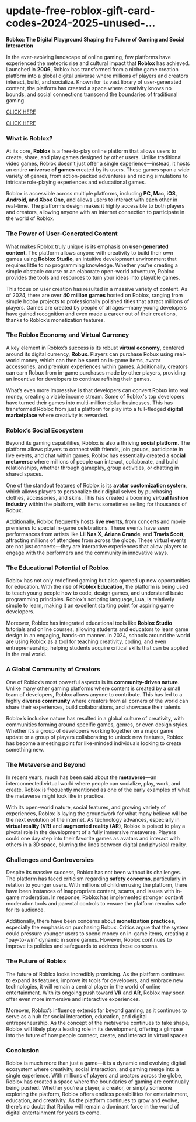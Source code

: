 # update-free-roblox-gift-card-codes-2024-2025-unused-...

**Roblox: The Digital Playground Shaping the Future of Gaming and Social Interaction**

In the ever-evolving landscape of online gaming, few platforms have experienced the meteoric rise and cultural impact that **Roblox** has achieved. Launched in **2006**, Roblox has transformed from a niche game creation platform into a global digital universe where millions of players and creators interact, build, and socialize. Known for its vast library of user-generated content, the platform has created a space where creativity knows no bounds, and social connections transcend the boundaries of traditional gaming.


[CLICK HERE](https://tinyurl.com/ycy7cnvj) 

[CLICK HERE](https://tinyurl.com/ycy7cnvj) 

### **What is Roblox?**

At its core, **Roblox** is a free-to-play online platform that allows users to create, share, and play games designed by other users. Unlike traditional video games, Roblox doesn’t just offer a single experience—instead, it hosts an entire **universe of games** created by its users. These games span a wide variety of genres, from action-packed adventures and racing simulations to intricate role-playing experiences and educational games.

Roblox is accessible across multiple platforms, including **PC, Mac, iOS, Android, and Xbox One**, and allows users to interact with each other in real-time. The platform’s design makes it highly accessible to both players and creators, allowing anyone with an internet connection to participate in the world of Roblox.

### **The Power of User-Generated Content**

What makes Roblox truly unique is its emphasis on **user-generated content**. The platform allows anyone with creativity to build their own games using **Roblox Studio**, an intuitive development environment that requires little to no programming knowledge. Whether you’re creating a simple obstacle course or an elaborate open-world adventure, Roblox provides the tools and resources to turn your ideas into playable games.

This focus on user creation has resulted in a massive variety of content. As of 2024, there are over **40 million games** hosted on Roblox, ranging from simple hobby projects to professionally polished titles that attract millions of players. Games are created by people of all ages—many young developers have gained recognition and even made a career out of their creations, thanks to Roblox’s monetization features.

### **The Roblox Economy and Virtual Currency**

A key element in Roblox’s success is its robust **virtual economy**, centered around its digital currency, **Robux**. Players can purchase Robux using real-world money, which can then be spent on in-game items, avatar accessories, and premium experiences within games. Additionally, creators can earn Robux from in-game purchases made by other players, providing an incentive for developers to continue refining their games.

What’s even more impressive is that developers can convert Robux into real money, creating a viable income stream. Some of Roblox's top developers have turned their games into multi-million dollar businesses. This has transformed Roblox from just a platform for play into a full-fledged **digital marketplace** where creativity is rewarded.

### **Roblox’s Social Ecosystem**

Beyond its gaming capabilities, Roblox is also a thriving **social platform**. The platform allows players to connect with friends, join groups, participate in live events, and chat within games. Roblox has essentially created a **social metaverse** where millions of people can interact, collaborate, and build relationships, whether through gameplay, group activities, or chatting in shared spaces.

One of the standout features of Roblox is its **avatar customization system**, which allows players to personalize their digital selves by purchasing clothes, accessories, and skins. This has created a booming **virtual fashion industry** within the platform, with items sometimes selling for thousands of Robux.

Additionally, Roblox frequently hosts **live events**, from concerts and movie premieres to special in-game celebrations. These events have seen performances from artists like **Lil Nas X**, **Ariana Grande**, and **Travis Scott**, attracting millions of attendees from across the globe. These virtual events are not just concerts—they are interactive experiences that allow players to engage with the performers and the community in innovative ways.

### **The Educational Potential of Roblox**

Roblox has not only redefined gaming but also opened up new opportunities for education. With the rise of **Roblox Education**, the platform is being used to teach young people how to code, design games, and understand basic programming principles. Roblox’s scripting language, **Lua**, is relatively simple to learn, making it an excellent starting point for aspiring game developers.

Moreover, Roblox has integrated educational tools like **Roblox Studio** tutorials and online courses, allowing students and educators to learn game design in an engaging, hands-on manner. In 2024, schools around the world are using Roblox as a tool for teaching creativity, coding, and even entrepreneurship, helping students acquire critical skills that can be applied in the real world.

### **A Global Community of Creators**

One of Roblox’s most powerful aspects is its **community-driven nature**. Unlike many other gaming platforms where content is created by a small team of developers, Roblox allows anyone to contribute. This has led to a highly **diverse community** where creators from all corners of the world can share their experiences, build collaborations, and showcase their talents.

Roblox’s inclusive nature has resulted in a global culture of creativity, with communities forming around specific games, genres, or even design styles. Whether it’s a group of developers working together on a major game update or a group of players collaborating to unlock new features, Roblox has become a meeting point for like-minded individuals looking to create something new.

### **The Metaverse and Beyond**

In recent years, much has been said about the **metaverse**—an interconnected virtual world where people can socialize, play, work, and create. Roblox is frequently mentioned as one of the early examples of what the metaverse might look like in practice.

With its open-world nature, social features, and growing variety of experiences, Roblox is laying the groundwork for what many believe will be the next evolution of the internet. As technology advances, especially in **virtual reality (VR)** and **augmented reality (AR)**, Roblox is poised to play a pivotal role in the development of a fully immersive metaverse. Players could one day step into their favorite games as avatars and interact with others in a 3D space, blurring the lines between digital and physical reality.

### **Challenges and Controversies**

Despite its massive success, Roblox has not been without its challenges. The platform has faced criticism regarding **safety concerns**, particularly in relation to younger users. With millions of children using the platform, there have been instances of inappropriate content, scams, and issues with in-game moderation. In response, Roblox has implemented stronger content moderation tools and parental controls to ensure the platform remains safe for its audience.

Additionally, there have been concerns about **monetization practices**, especially the emphasis on purchasing Robux. Critics argue that the system could pressure younger users to spend money on in-game items, creating a "pay-to-win" dynamic in some games. However, Roblox continues to improve its policies and safeguards to address these concerns.

### **The Future of Roblox**

The future of Roblox looks incredibly promising. As the platform continues to expand its features, improve its tools for developers, and embrace new technologies, it will remain a central player in the world of online entertainment. With its ongoing push toward **VR** and **AR**, Roblox may soon offer even more immersive and interactive experiences.

Moreover, Roblox’s influence extends far beyond gaming, as it continues to serve as a hub for social interaction, education, and digital entrepreneurship. As the concept of the metaverse continues to take shape, Roblox will likely play a leading role in its development, offering a glimpse into the future of how people connect, create, and interact in virtual spaces.

### **Conclusion**

Roblox is much more than just a game—it is a dynamic and evolving digital ecosystem where creativity, social interaction, and gaming merge into a single experience. With millions of players and creators across the globe, Roblox has created a space where the boundaries of gaming are continually being pushed. Whether you’re a player, a creator, or simply someone exploring the platform, Roblox offers endless possibilities for entertainment, education, and creativity. As the platform continues to grow and evolve, there’s no doubt that Roblox will remain a dominant force in the world of digital entertainment for years to come.
